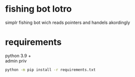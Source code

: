 #  fishing bot lotro

simplr fishing bot wich reads pointers and handels akordingly
# requirements
python 3.9 +  
admin priv
```sh
python -m pip install -r requirements.txt

